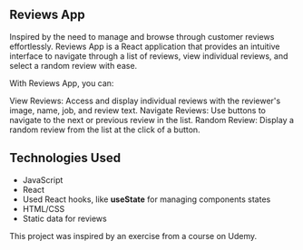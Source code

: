 ## Reviews App

Inspired by the need to manage and browse through customer reviews effortlessly. 
Reviews App is a React application that provides an intuitive interface to navigate through a list of reviews, view individual reviews, and select a random review with ease.

With Reviews App, you can:

View Reviews: Access and display individual reviews with the reviewer's image, name, job, and review text.
Navigate Reviews: Use buttons to navigate to the next or previous review in the list.
Random Review: Display a random review from the list at the click of a button.

## Technologies Used

- JavaScript
- React
- Used React hooks, like **useState** for managing components states
- HTML/CSS
- Static data for reviews

This project was inspired by an exercise from a course on Udemy. 
